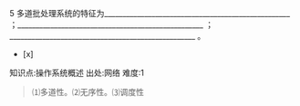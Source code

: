 5
多道批处理系统的特征为___________________________________________________
；___________________________________________________
；___________________________________________________ 。
- [x]

知识点:操作系统概述
出处:网络
难度:1
> ⑴多道性。⑵无序性。⑶调度性
